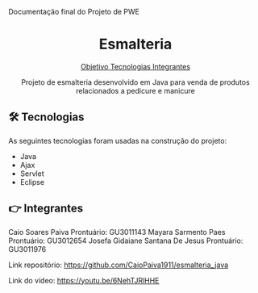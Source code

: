 Documentação final do Projeto de PWE

<h1 align="center"> Esmalteria </h1>

<p align="center">
  <a href="#objetivo"> Objetivo </a> 
  <a href="#ferramentas"> Tecnologias </a>
  <a href="#Integrantes"> Integrantes </a>
</p>

<p align="center" class="#objetivo">Projeto de esmalteria desenvolvido em Java para venda de produtos relacionados a pedicure e manicure</p>


## 🛠️ Tecnologias
As seguintes tecnologias foram usadas na construção do projeto:
- Java
- Ajax
- Servlet
- Eclipse
  
## 👉 Integrantes
Caio Soares Paiva Prontuário: GU3011143
Mayara Sarmento Paes Prontuário: GU3012654
Josefa Gidaiane Santana De Jesus Prontuário: GU3011976


Link repositório:
https://github.com/CaioPaiva1911/esmalteria_java

Link do vídeo:
https://youtu.be/6NehTJRlHHE


